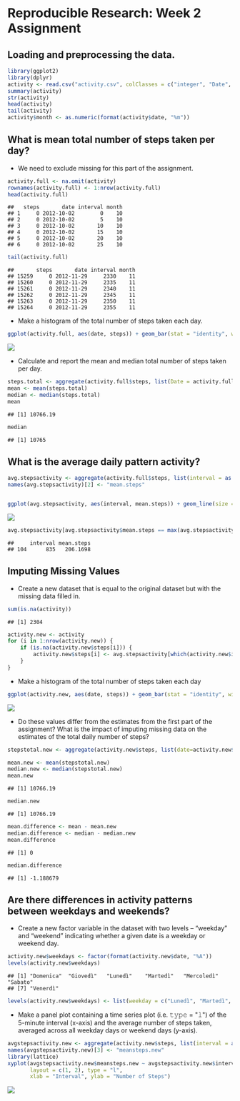 Reproducible Research: Week 2 Assignment
========================================


## Loading and preprocessing the data.



```r
library(ggplot2)
library(dplyr)
activity <- read.csv("activity.csv", colClasses = c("integer", "Date", "factor"))
summary(activity)
str(activity)
head(activity)
tail(activity)
activity$month <- as.numeric(format(activity$date, "%m"))
```


## What is mean total number of steps taken per day?


* We need to exclude missing for this part of the assignment.



```r
activity.full <- na.omit(activity)
rownames(activity.full) <- 1:nrow(activity.full)
head(activity.full)
```

```
##   steps       date interval month
## 1     0 2012-10-02        0    10
## 2     0 2012-10-02        5    10
## 3     0 2012-10-02       10    10
## 4     0 2012-10-02       15    10
## 5     0 2012-10-02       20    10
## 6     0 2012-10-02       25    10
```

```r
tail(activity.full)
```

```
##       steps       date interval month
## 15259     0 2012-11-29     2330    11
## 15260     0 2012-11-29     2335    11
## 15261     0 2012-11-29     2340    11
## 15262     0 2012-11-29     2345    11
## 15263     0 2012-11-29     2350    11
## 15264     0 2012-11-29     2355    11
```


* Make a histogram of the total number of steps taken each day.



```r
ggplot(activity.full, aes(date, steps)) + geom_bar(stat = "identity", width = 0.8, colour = "orange", fill = "orange" ) + labs(title = "Total Number of Steps Taken Each Day", x = "Date", y = "Total Number of Steps") + facet_grid(.~month, scales = "free_x")
```

![](PA1_template_files/figure-html/unnamed-chunk-3-1.png)<!-- -->


* Calculate and report the mean and median total number of steps taken per day.



```r
steps.total <- aggregate(activity.full$steps, list(Date = activity.full$date), FUN = "sum")$x
mean <- mean(steps.total)
median <- median(steps.total)
mean
```

```
## [1] 10766.19
```

```r
median
```

```
## [1] 10765
```


## What is the average daily pattern activity?



```r
avg.stepsactivity <- aggregate(activity.full$steps, list(interval = as.numeric(as.character(activity.full$interval))), FUN = "mean")
names(avg.stepsactivity)[2] <- "mean.steps"


ggplot(avg.stepsactivity, aes(interval, mean.steps)) + geom_line(size = 0.8, colour = "orange") + labs(title = "Average Steps Taken per 5-Minute Interval", x="5 Minutes Interval", y="Steps Taken (Avg)")
```

![](PA1_template_files/figure-html/unnamed-chunk-5-1.png)<!-- -->

```r
avg.stepsactivity[avg.stepsactivity$mean.steps == max(avg.stepsactivity$mean.steps), ]
```

```
##     interval mean.steps
## 104      835   206.1698
```


## Imputing Missing Values


* Create a new dataset that is equal to the original dataset but with the missing data filled in.



```r
sum(is.na(activity))
```

```
## [1] 2304
```

```r
activity.new <- activity
for (i in 1:nrow(activity.new)) {
    if (is.na(activity.new$steps[i])) {
        activity.new$steps[i] <- avg.stepsactivity[which(activity.new$interval[i] == avg.stepsactivity$interval), ]$mean.steps
    }
}
```


* Make a histogram of the total number of steps taken each day



```r
ggplot(activity.new, aes(date, steps)) + geom_bar(stat = "identity", width = 0.8, colour = "orange", fill = "orange" ) + labs(title = "Total Number of Steps Taken Each Day (Imputing Missing Values", x = "Date", y = "Total Number of Steps") + facet_grid(.~month, scales = "free_x")
```

![](PA1_template_files/figure-html/unnamed-chunk-7-1.png)<!-- -->


* Do these values differ from the estimates from the first part of the assignment? What is the impact of imputing missing data on the estimates of the total daily number of steps?



```r
stepstotal.new <- aggregate(activity.new$steps, list(date=activity.new$date), FUN = "sum")$x

mean.new <- mean(stepstotal.new)
median.new <- median(stepstotal.new)
mean.new
```

```
## [1] 10766.19
```

```r
median.new
```

```
## [1] 10766.19
```

```r
mean.difference <- mean - mean.new
median.difference <- median - median.new
mean.difference
```

```
## [1] 0
```

```r
median.difference
```

```
## [1] -1.188679
```


## Are there differences in activity patterns between weekdays and weekends?


* Create a new factor variable in the dataset with two levels – “weekday” and “weekend” indicating whether a given date is a weekday or weekend day.



```r
activity.new$weekdays <- factor(format(activity.new$date, "%A"))
levels(activity.new$weekdays)
```

```
## [1] "Domenica"  "Giovedì"   "Lunedì"    "Martedì"   "Mercoledì" "Sabato"   
## [7] "Venerdì"
```

```r
levels(activity.new$weekdays) <- list(weekday = c("Lunedì", "Martedì",         "Mercoledì", "Giovedì", "Venerdì"), weekend = c("Sabato", "Domenica"))
```


* Make a panel plot containing a time series plot (i.e. 𝚝𝚢𝚙𝚎 = "𝚕") of the 5-minute interval (x-axis) and the average number of steps taken, averaged across all weekday days or weekend days (y-axis). 



```r
avgstepsactivity.new <- aggregate(activity.new$steps, list(interval = as.numeric(as.character(activity.new$interval)), weekdays = activity.new$weekdays), FUN = "mean")
names(avgstepsactivity.new)[3] <- "meansteps.new"
library(lattice)
xyplot(avgstepsactivity.new$meansteps.new ~ avgstepsactivity.new$interval | avgstepsactivity.new$weekdays, 
       layout = c(1, 2), type = "l", 
       xlab = "Interval", ylab = "Number of Steps")
```

![](PA1_template_files/figure-html/unnamed-chunk-10-1.png)<!-- -->

